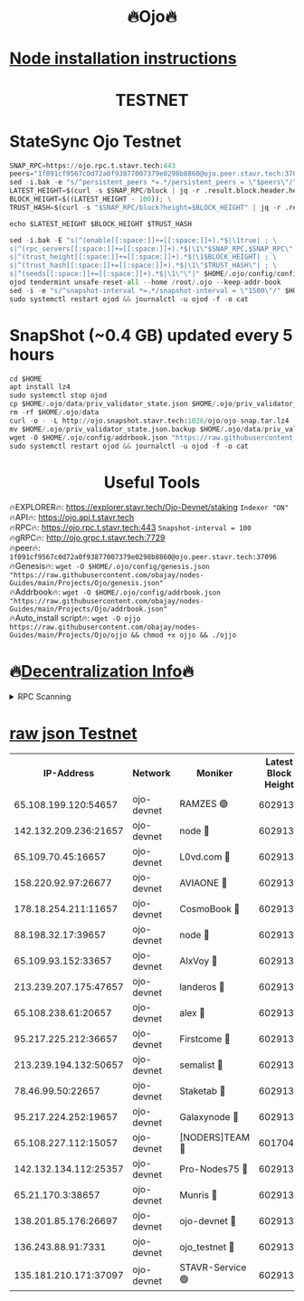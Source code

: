 <h1 align="center"> 🔥Ojo🔥</h1>

[Node installation instructions](https://github.com/obajay/nodes-Guides/tree/main/Projects/Ojo)
=

<h1 align="center"> TESTNET</h1>

# StateSync Ojo Testnet
```python
SNAP_RPC=https://ojo.rpc.t.stavr.tech:443
peers="1f091cf9567c0d72a0f93877007379e0298b8860@ojo.peer.stavr.tech:37096"
sed -i.bak -e "s/^persistent_peers *=.*/persistent_peers = \"$peers\"/" $HOME/.ojo/config/config.toml
LATEST_HEIGHT=$(curl -s $SNAP_RPC/block | jq -r .result.block.header.height); \
BLOCK_HEIGHT=$((LATEST_HEIGHT - 100)); \
TRUST_HASH=$(curl -s "$SNAP_RPC/block?height=$BLOCK_HEIGHT" | jq -r .result.block_id.hash)

echo $LATEST_HEIGHT $BLOCK_HEIGHT $TRUST_HASH

sed -i.bak -E "s|^(enable[[:space:]]+=[[:space:]]+).*$|\1true| ; \
s|^(rpc_servers[[:space:]]+=[[:space:]]+).*$|\1\"$SNAP_RPC,$SNAP_RPC\"| ; \
s|^(trust_height[[:space:]]+=[[:space:]]+).*$|\1$BLOCK_HEIGHT| ; \
s|^(trust_hash[[:space:]]+=[[:space:]]+).*$|\1\"$TRUST_HASH\"| ; \
s|^(seeds[[:space:]]+=[[:space:]]+).*$|\1\"\"|" $HOME/.ojo/config/config.toml
ojod tendermint unsafe-reset-all --home /root/.ojo --keep-addr-book
sed -i -e "s/^snapshot-interval *=.*/snapshot-interval = \"1500\"/" $HOME/.ojo/config/app.toml
sudo systemctl restart ojod && journalctl -u ojod -f -o cat
```
# SnapShot (~0.4 GB) updated every 5 hours
```python
cd $HOME
apt install lz4
sudo systemctl stop ojod
cp $HOME/.ojo/data/priv_validator_state.json $HOME/.ojo/priv_validator_state.json.backup
rm -rf $HOME/.ojo/data
curl -o - -L http://ojo.snapshot.stavr.tech:1026/ojo/ojo-snap.tar.lz4 | lz4 -c -d - | tar -x -C $HOME/.ojo --strip-components 2
mv $HOME/.ojo/priv_validator_state.json.backup $HOME/.ojo/data/priv_validator_state.json
wget -O $HOME/.ojo/config/addrbook.json "https://raw.githubusercontent.com/obajay/nodes-Guides/main/Projects/Ojo/addrbook.json"
sudo systemctl restart ojod && journalctl -u ojod -f -o cat
```
 <h1 align="center"> Useful Tools</h1>

🔥EXPLORER🔥:        https://explorer.stavr.tech/Ojo-Devnet/staking        `Indexer "ON"` \
🔥API🔥:                     https://ojo.api.t.stavr.tech \
🔥RPC🔥:                    https://ojo.rpc.t.stavr.tech:443              `Snapshot-interval = 100` \
🔥gRPC🔥:                  http://ojo.grpc.t.stavr.tech:7729 \
🔥peer🔥:                   `1f091cf9567c0d72a0f93877007379e0298b8860@ojo.peer.stavr.tech:37096` \
🔥Genesis🔥:    ```wget -O $HOME/.ojo/config/genesis.json "https://raw.githubusercontent.com/obajay/nodes-Guides/main/Projects/Ojo/genesis.json"``` \
🔥Addrbook🔥:    ```wget -O $HOME/.ojo/config/addrbook.json "https://raw.githubusercontent.com/obajay/nodes-Guides/main/Projects/Ojo/addrbook.json"``` \
🔥Auto_install script🔥: ```wget -O ojjo https://raw.githubusercontent.com/obajay/nodes-Guides/main/Projects/Ojo/ojjo && chmod +x ojjo && ./ojjo```

🔥[Decentralization Info](https://github.com/obajay/StateSync-snapshots/tree/main/Projects/Ojo/Decentralization)🔥
=


<details>
<summary>RPC Scanning</summary>

<h2 align="center"> We scan nodes in real time every 4 hours. And we provide the final result of RPC endpoints.
We cannot influence the operation of these nodes in any way. </h2>


```python
If Voting Power is higher than 0 --> then the Node is a validator of the network and may be subject to attack and be a potential threat to the chain.
```
```python
We marked such validators with a red symbol
```

</details>

[raw json Testnet](https://rpc-check.ojot.stavr.tech/ojot/rpc-ojot-result.json)
=


<table><tr><th>IP-Address</th><th>Network</th><th>Moniker</th><th>Latest Block Height</th><th>Earliest Block Height</th><th>Catching Up</th><th>Tx Index</th><th>Voting Power</th><th>Scan Time</th></tr><tr><td>65.108.199.120:54657</td><td>ojo-devnet</td><td>RAMZES 🟢</td><td>6029134</td><td>306156</td><td>False</td><td>on</td><td>0</td><td>2024-03-24T09:38:43.880109016UTC</td></tr><tr><td>142.132.209.236:21657</td><td>ojo-devnet</td><td>node 🔴</td><td>6029138</td><td>350001</td><td>False</td><td>on</td><td>1999</td><td>2024-03-24T09:39:02.908047072UTC</td></tr><tr><td>65.109.70.45:16657</td><td>ojo-devnet</td><td>L0vd.com 🔴</td><td>6029139</td><td>695918</td><td>False</td><td>off</td><td>998</td><td>2024-03-24T09:39:08.624086597UTC</td></tr><tr><td>158.220.92.97:26677</td><td>ojo-devnet</td><td>AVIAONE 🔴</td><td>6029137</td><td>2754001</td><td>False</td><td>on</td><td>19926</td><td>2024-03-24T09:39:00.120012184UTC</td></tr><tr><td>178.18.254.211:11657</td><td>ojo-devnet</td><td>CosmoBook 🔴</td><td>6029138</td><td>4392001</td><td>False</td><td>off</td><td>1047</td><td>2024-03-24T09:39:03.189058370UTC</td></tr><tr><td>88.198.32.17:39657</td><td>ojo-devnet</td><td>node 🔴</td><td>6029138</td><td>4710001</td><td>False</td><td>on</td><td>110761</td><td>2024-03-24T09:39:05.441634082UTC</td></tr><tr><td>65.109.93.152:33657</td><td>ojo-devnet</td><td>AlxVoy 🔴</td><td>6029138</td><td>4943001</td><td>False</td><td>on</td><td>6350855</td><td>2024-03-24T09:39:02.659441194UTC</td></tr><tr><td>213.239.207.175:47657</td><td>ojo-devnet</td><td>landeros 🔴</td><td>6029137</td><td>4967924</td><td>False</td><td>off</td><td>11083</td><td>2024-03-24T09:39:00.324661739UTC</td></tr><tr><td>65.108.238.61:20657</td><td>ojo-devnet</td><td>alex 🔴</td><td>6029134</td><td>5131001</td><td>False</td><td>on</td><td>11359</td><td>2024-03-24T09:38:43.577238707UTC</td></tr><tr><td>95.217.225.212:36657</td><td>ojo-devnet</td><td>Firstcome 🔴</td><td>6029135</td><td>5251946</td><td>False</td><td>on</td><td>13566</td><td>2024-03-24T09:38:49.302491096UTC</td></tr><tr><td>213.239.194.132:50657</td><td>ojo-devnet</td><td>semalist 🔴</td><td>6029134</td><td>5540522</td><td>False</td><td>on</td><td>21037</td><td>2024-03-24T09:38:44.096120613UTC</td></tr><tr><td>78.46.99.50:22657</td><td>ojo-devnet</td><td>Staketab 🔴</td><td>6029139</td><td>5668501</td><td>False</td><td>on</td><td>1276</td><td>2024-03-24T09:39:08.830630959UTC</td></tr><tr><td>95.217.224.252:19657</td><td>ojo-devnet</td><td>Galaxynode 🔴</td><td>6029139</td><td>5844001</td><td>False</td><td>on</td><td>11888</td><td>2024-03-24T09:39:07.779154090UTC</td></tr><tr><td>65.108.227.112:15057</td><td>ojo-devnet</td><td>[NODERS]TEAM 🔴</td><td>6017044</td><td>5917044</td><td>False</td><td>off</td><td>9999</td><td>2024-03-24T09:39:08.067966270UTC</td></tr><tr><td>142.132.134.112:25357</td><td>ojo-devnet</td><td>Pro-Nodes75 🔴</td><td>6029135</td><td>5929135</td><td>False</td><td>on</td><td>24651</td><td>2024-03-24T09:38:46.644811663UTC</td></tr><tr><td>65.21.170.3:38657</td><td>ojo-devnet</td><td>Munris 🔴</td><td>6029135</td><td>5929135</td><td>False</td><td>off</td><td>20123</td><td>2024-03-24T09:38:48.976083648UTC</td></tr><tr><td>138.201.85.176:26697</td><td>ojo-devnet</td><td>ojo-devnet 🔴</td><td>6029139</td><td>5929139</td><td>False</td><td>on</td><td>1000024000</td><td>2024-03-24T09:39:08.322324697UTC</td></tr><tr><td>136.243.88.91:7331</td><td>ojo-devnet</td><td>ojo_testnet 🔴</td><td>6029136</td><td>5982345</td><td>False</td><td>off</td><td>1000</td><td>2024-03-24T09:38:51.642123519UTC</td></tr><tr><td>135.181.210.171:37097</td><td>ojo-devnet</td><td>STAVR-Service 🟢</td><td>6029134</td><td>6025501</td><td>False</td><td>on</td><td>0</td><td>2024-03-24T09:38:44.403960496UTC</td></tr></table>
